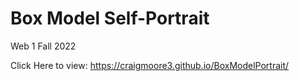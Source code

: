 # Box Model Self-Portrait
Web 1 Fall 2022

Click Here to view: https://craigmoore3.github.io/BoxModelPortrait/
